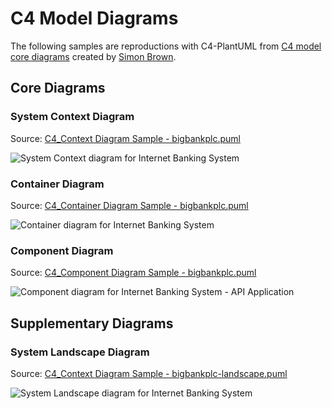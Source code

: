 # C4 Model Diagrams

The following samples are reproductions with C4-PlantUML from [C4 model core diagrams](http://c4model.com/#coreDiagrams) created by [Simon Brown](http://simonbrown.je/).

## Core Diagrams

### System Context Diagram

Source: [C4_Context Diagram Sample - bigbankplc.puml](C4_Context%20Diagram%20Sample%20-%20bigbankplc.puml)

![System Context diagram for Internet Banking System](http://www.plantuml.com/plantuml/png/VLF1Zjem4BqZyGzJBgKI2vUUUjfT6hKh0KKBgEefcZX3i71iP4yA_7t78Q51qDxiyPitxxsHdmEZvweq_Tu7RPMfSggyWHtp8NoPJ3mUnuNcNPLLWRnobidoMBboyguL-jmjD1t8JAQVdvO6BM_ciqc9WSbBAPr6_8d7Xvh_8rHMEajX0DuHR9qnxgXj0KPR0hGvt3nh7-JaG2Q3SGgDEKUILYRS3UZtPY-_VcpMwS-tzVTqbdnB5bzZbJKRWjLPP9NGj42kiV1OYWeFRrBobXXUqUwZe0iszYx91sU7gWhiIl8Z65mgQAxWQVCsaCSNQ97WjhMDJ50ZE4g6S6WxOmrGALTP3kF1ftxlCd2ONIZJK5-5xn_Awb4nlN2T5s9KlpKTGLlnL29hPm4pLzLnQdyxTLJdNUAUu83d6Ff5I2ibJKuyB56RlrgIftY7S5Mm5dkw5YYUvbfv5zoM8Jcf7Tg2WBeD7PijjztA0aY8vktvWSqLEqy1PFjjeaeAq2JrmEmra577B7kq0LM4oOrODMRVoNHsUnV_9b28G86bhwZs7UnjDYkoUMWCnqsqJGlInIvp_cwp_sclNS_NouRZKUirkLRWin387_W3 "System Context diagram for Internet Banking System")

### Container Diagram

Source: [C4_Container Diagram Sample - bigbankplc.puml](C4_Container%20Diagram%20Sample%20-%20bigbankplc.puml)

![Container diagram for Internet Banking System](http://www.plantuml.com/plantuml/png/pPLlRzis4CRVwrCStBVsxAHjcXMEKVzfi1RrvatUMg0jYhDqbebGf43ISTobttqKJQjIQ2FTaAAJtzXtl8S_FZoTNsY3ognp7kah9WfKc4DAIrnpCwSRC-Gi4pa90ma9GwgsQgEmUCjIiuBJNgyMp_5cIbfZHZ7xJ73oj9vKb1WK6IVuEmBxn5QJfDaMT2c5sHMSkenUOIetJ6ImHAuf-b9J6IebDrvXBBbKyEZCFIvIAeNHklwNGqJz_aAkHOfgEnZiwPeCnuXxmGPtC9wunqL7KgMaZiLZi-K4AUeLfSSe2r9Q2iSOydZXI_TK665qXCbLfihp-bpl_Cdfir68s7lsU7HsUOp5TWWfWVpJzu4wEoy_8TJviFmSWz9RRIX_Q9QJaxFpqIHaUJn-TZdktMlGzu7wsJtVP52A1XUeVxm_5Sh_mvxmpX8hZaoGUcYS9u_F9vEd_yQY7qfZP056ma8Q8oqHAorYKaGhbXBe2YBYb958GR5iPQBR2sWyzlVSBeBRwBRlXyp0Ps0tD5pAl-fLQjyOzJM-nGPkmQvXNDnVSr1RN-DFkwkjBBKfIxxZZmmpd61SvLA6MNaLIwdWbIWboLWNXRsZ368d7LLT0wsBY_5QMwD8VH0V10mXyJz1Bi6i21Qsj0qRPbR-KCXT3319xBKOtOBQS4TT2JHt2L3UxrW-jg3-3-O4Jdp7D0JUqWA6HS5PWeP9ozhjzZNxJCzFJWVlN-CrjY4kLAay_MlyiTyjSuDkrvrgGfnTMqHt86siGEBS9640HUh25U1YxzLis89c8rku3Iq-OL64V34hltLcc5796VB5YMA5QSDGP6kEwWxYJCbhbf86vFmmpt8jN2CZPsOBHbgZdSyQhXcM9KoLTB1GSgD97M3N1ORSKxbW_03o-54Rtc6EYecZgC1PpWobeDSBRL7byflHTS2Uxq1IkcO9XVG-NvdlHuqxmyH_RvuW_lqDx3DtZX0RgKZ3MfC2HHdJHg7b0oQMKkMkmTgmidKfuDgi856KaZ0CkMwNZKzQ0vUP_K4c-Ic4hUX2luUpL_VryKGcLwIgT_fOgzpZixFMxXRIsVLs0v5QBvaTc0sybvqfCku7XTjklY9Wmi-cAKkKr79fuELDih9LvCTL2yA_HRSNvSZsaUPMTYEnL9ZJdV5Klo7aVDzLYGrK9wrT5A0T7-PhIxMhoTG6er1eT9xukphAwPNtf7ivw7G6-vSUdfVO5tzgqirh-sK-dyLVRwdLhDO5_hVAMilN15hH7gUXxMUSJTkOgwxTyj7zKMz5qeRNyM-_TWEMslOFebUziltE0R4_25CDIoLpDvCtYXdIO6Hp0wy_6OqFkMQLEusEyzen2QjDdJ9JQhQY-Y9R5G05HMlDH7Q89PxEPtMMkf1rhTbNeN4rhQvtxztqJMZU2wkvpddq3m00 "Container diagram for Internet Banking System")

### Component Diagram

Source: [C4_Component Diagram Sample - bigbankplc.puml](C4_Component%20Diagram%20Sample%20-%20bigbankplc.puml)

![Component diagram for Internet Banking System - API Application](http://www.plantuml.com/plantuml/png/nPRhRzis4C2_wwyuPC0-9RFpzWh7g1ymrcBPWYXx06qndCIpp9KY1PAAwoxvtoU9CcTP5jQcBK9_YCHxy7UFO_JIMDGsJqLWtdEPeSOK62qm5_QEFjYnu8bCILg8ILhIMrehZTaVdDabdFJxM_ifVhWcOp2Xa7yaE3xV5cgABSf44FmJGB52IvgKNMSqLz8wWvDAOfR8r8hB11Oe30MFMrx6MgjLxM6gXDBmtKMrgftIqzvTx_zn7z5m6AbSCjJhqMX3rsJe8kwt3jZ1EAjMjJjHcf7ksW_jMX0mD4jYNPGPQQEaOspnr8xdrV8OxTq9nkyJNSPRo_g3ivFBIHknVtawkPXtiHGTGbgY-ElRG5qCobyRQZ0kVrrGPcqifL-RvVZuOZ2PjLbEfvVpQVz_4_Hje7wirYSbYA752CtpvyUZF7jwEceM5ywHIz9V6-ViT32RdNzcYfwPffsSD5EIf7qAJhzQ-t46vvF9lD_6kInADHjq9kUvQ9QS4HX_M20e8Sb0ysHfWuShQApY_QvGWeVWOLZVjADQ0kxcT29tttdHPZeQEcxEHfM2cngtxtgzPTlGSILtjhwldCW5x4G-guM897EX1PPRGJ3rCiOnAQknK1fUoV8qiZ11MPGfWT2TUWJZcrSmpZB1OxHSoS2t4XnSNOMyUhh1XBQLtifURsZuHtfnV39wypVUeuarpooWP50OvmBrks6lr1ZrUcyBVRZHwfupCe12W5qIy0rHL1CjSXcNpb5mkmQh8CwDLIbf0_SSInkkOKKHH5gj3EaV3g0vV6Z0PDWCu5f5N5JiJUO_CKNDPISa29voImnC7XcoeEmNGASEelx3w9x7j8y-nQ2Ud8fzLZytoMz9e3iHDWeGnajASIUOq2fD1d936ZGbt5XT6GAN2wNJwlaGbjMd361Ue4fRrnTYJQnyHM4E0UEOZ06XakA5RBmFdKKxUSVY58qfxJIS9wixGIsglCR5Xi_f5XzWf7Bha-fWL2vjyMGrIeDLzZrN-n-MIsnacdWxJGzlffjmtXr0upiJ3M36wxjhPpOIMSmLbAPQ2K6wMQZhtwTmIyQ2LzWfq5W8jN85CcNhcD8XbyNZ_bvp4Hr0yrP5Kncs-SPrfY3CqxG8vicWVYoscdl5xH8GJE5QwNLTHguhLb-ZDgeNxKadnRdcjiIiBPgKOQRB94m8EwUsEOow71HYBhCoSPrr2F4ItKk6ngoKPhvvsdcjaTgmNUqDSuoHqQUIZs5HwOEITT5JxxXPzHQUwsfdNlAvxZaw6dbgU56INlrco1oK6ZxtbPOtRgbv-rADHRNybf31zx0g90HMDIDyFPjC_mlDkV47R8xREcZdBhx-kVVJtTrDkEtYCJ0PbgOki2xRr-6llxIClQcF-FFCqoSVd7xHkIz9iZmLmRy0 "Component diagram for Internet Banking System - API Application")

## Supplementary Diagrams

### System Landscape Diagram

Source: [C4_Context Diagram Sample - bigbankplc-landscape.puml](C4_Context%20Diagram%Sample%20-%20bigbankplc-landscape.puml)

![System Landscape diagram for Internet Banking System](http://www.plantuml.com/plantuml/png/jPPTRzis58Rl_IiEijjuTj8koGh7g9sFhS2o5hE3N2H1S28UIuGbKYFfEkxI_pwIfZGgiZ8KQEahyNoSvxnw8-IzDgZCgiXxUib5YGeBOBJ0LMxcz6GcEKz5GS90GiAGYhBM2iiRpam6XyDXT5_WqnLfZIdD-1U2Wr_YeAB4e4XpWdzwOC_Ca29fDYLTIc6s1OS-eZDaSir52WlCDVM-HbqcIibrw70cSwdWfoD__8thrBwD-t_THJGQFSgLOAWsut55rsJe8Xws1hp0UEkFlvrAnKXrtS_C9YTWg3DY3SeIaoMcRSPEdc-OtoL7IKfBqJ4eTBZqnyTttqujUAeST8WDJzuU7a_RBCFZDzEZoouMQqLI0lE77mDrTE9-RQYJYVjrGUcDDbHyRvQ3WwEJwNcRvStPyUNPy7y5-Z5Gl_hpYa0PPmIw7jRBAIN1GF4qCxtdKsWS-potIV3SUnu5Gun31BOls8V2Qwb3rOvnJf1hx1Esk_lxGDokhNCitXQoPxZ92MRRm1yec4xGqZ6EgLDv8HLCUMf54KieywHNomvxfwUVF0lcFkm-5MShRMH1waxS2PX04Xv1Bi1a18ysRH_Mt6HGXb9_1vWaLd2ZVzw3w6yFTTsXEJScWjiBOKYLYckwtuFuA-4R38CP6Wq-k191fW8F0conyrok_vkimKZup6aDN5Wr2ZHS2a0xnRYTk6fki0ye61Iu92XnKr2rL6rDrBx03WrsRTDDvbTT95uyfd0D2UhCTswx7pMWsT7tebyWhrpW9ymp0Yw2EwvuegIM2mCNJqbcgmWehkYUvf8wjxb2Avp2WdQ9FJDIaGRCyyeZYRse5DeXUIt6VYIvKIWq9YxDFf59NaCDD6tGohmm8_MP9sJXSB7mc7L8Xv1s8VyokAYjtPowoyOFeRuzt7rruEDYqPmxOGKNN1iL910CzAeifJBVIl1e-pz8tzz-iIeUw8zVk17UEPhJQqrwBqhxwyDllyzjCfeguoOOKNidmahR7b75gD-FRH6APYIO3gvoTjunegLLA9tefOQ_LwIT4gxsJWm68ys_qBk3m_7jd78gCodeVZHmb-F1OA_tOhN--SURF-s4rxcgLTogDLHjcqYVTl_NirkB1PwEzEYDGV_wKqTUuBpDE6Caxi_xq8HgXUilQgn2dN0T9RmdmTm_n_y2 "System Landscape diagram for Internet Banking System")
